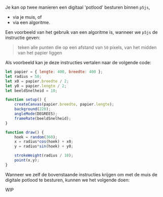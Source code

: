<!--
## Teken instructies
-->

Je kan op twee manieren een digitaal 'potlood' besturen binnen `p5js`,
- via je muis, of
- via een algoritme.

Een voorbeeld van het gebruik van een algoritme is, wanneer we `p5js` 
de instructie geven:
> teken alle punten die op een afstand van `50` pixels, 
> van het midden van het papier liggen

Als voorbeeld kan je deze instructies vertalen naar de volgende code:
```javascript
let papier = { lengte: 400, breedte: 400 };
let radius = 50;
let x0 = papier.breedte / 2;
let y0 = papier.lengte / 2;
let beeldSnelheid = 10;

function setup() {
    createCanvas(papier.breedte, papier.lengte);
    background(220);
    angleMode(DEGREES);
    frameRate(beeldSnelheid);
}

function draw() {
    hoek = random(360);
    x = radius*cos(hoek) + x0;
    y = radius*sin(hoek) + y0;

    strokeWeight(radius / 10);
    point(x,y);
}
```

Wanneer we zelf de bovenstaande instructies krijgen om met de muis 
de digitale potlood te besturen, kunnen we het volgende doen:

WIP
